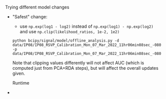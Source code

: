 Trying different model changes


- "Safest" change: 
    - use `np.exp(log1 - log2)` instead of `np.exp(log1) - np.exp(log2)` and use `np.clip(likelihood_ratios, 1e-2, 1e2)`
    ```shell
    python bcipy/signal/model/offline_analysis.py -d data/IP08/IP08_RSVP_Calibration_Mon_07_Mar_2022_11hr06min08sec_-0800 -p data/IP08/IP08_RSVP_Calibration_Mon_07_Mar_2022_11hr06min08sec_-0800/parameters.json 
    ```
    Note that clipping values differently will not affect AUC (which is computed just from PCA+RDA steps), but will affect the overall updates given.

    Runtime
- 

